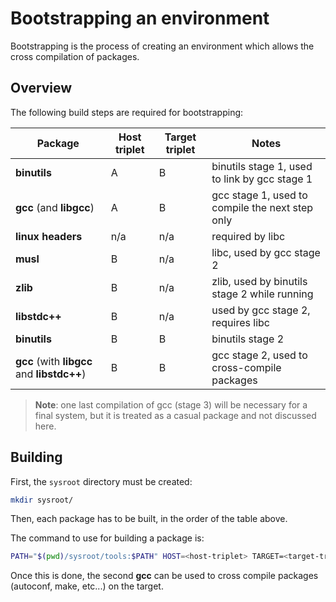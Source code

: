 # Bootstrapping an environment

Bootstrapping is the process of creating an environment which allows the cross compilation of packages.



## Overview

The following build steps are required for bootstrapping:

| Package                                     | Host triplet | Target triplet | Notes                                           |
|---------------------------------------------|--------------|----------------|-------------------------------------------------|
| **binutils**                                | A            | B              | binutils stage 1, used to link by gcc stage 1   |
| **gcc** (and **libgcc**)                    | A            | B              | gcc stage 1, used to compile the next step only |
| **linux headers**                           | n/a          | n/a            | required by libc                                |
| **musl**                                    | B            | n/a            | libc, used by gcc stage 2                       |
| **zlib**                                    | B            | n/a            | zlib, used by binutils stage 2 while running    |
| **libstdc++**                               | B            | n/a            | used by gcc stage 2, requires libc              |
| **binutils**                                | B            | B              | binutils stage 2                                |
| **gcc** (with **libgcc** and **libstdc++**) | B            | B              | gcc stage 2, used to cross-compile packages     |

> **Note**: one last compilation of gcc (stage 3) will be necessary for a final system, but it is treated as a casual package and not discussed here.

## Building

First, the `sysroot` directory must be created:
```sh
mkdir sysroot/
```

Then, each package has to be built, in the order of the table above.

The command to use for building a package is:
```sh
PATH="$(pwd)/sysroot/tools:$PATH" HOST=<host-triplet> TARGET=<target-triplet> blimp-builder --from desc/<pkg>/ --to sysroot/
```

Once this is done, the second **gcc** can be used to cross compile packages (autoconf, make, etc...) on the target.
